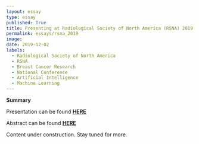 ```yaml
---
layout: essay
type: essay
published: True
title: Presenting at Radiological Society of North America (RSNA) 2019
permalink: essays/rsna_2019
image: 
date: 2019-12-02
labels:
  - Radiological Society of North America
  - RSNA
  - Breast Cancer Research
  - National Conference
  - Artificial Intelligence
  - Machine Learning
---
```


__Summary__

Presentation can be found [__HERE__](../docs/lleong_rsna19_oral.pdf)

Abstract can be found [__HERE__](http://archive.rsna.org/2019/19011841.html)

Content under construction. Stay tuned for more

<br>
